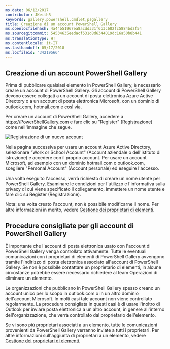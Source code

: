 ```yaml
---
ms.date: 06/12/2017
contributor: JKeithB
keywords: gallery,powershell,cmdlet,psgallery
title: Creazione di un account PowerShell Gallery
ms.openlocfilehash: 4a44b51967ea8acdd331f6b3c682fc5884bd2f54
ms.sourcegitcommit: 54534635eedacf531d8d6344019dc16a50b8b441
ms.translationtype: HT
ms.contentlocale: it-IT
ms.lasthandoff: 05/17/2018
ms.locfileid: "34219566"
---
```

## <a name="creating-a-powershell-gallery-account"></a>Creazione di un account PowerShell Gallery

Prima di pubblicare qualsiasi elemento in PowerShell Gallery, è necessario creare un account di PowerShell Gallery.
Gli account di PowerShell Gallery devono essere collegati a un account di posta elettronica Azure Active Directory o a un account di posta elettronica Microsoft, con un dominio di outlook.com, hotmail.com e così via.

Per creare un account di PowerShell Gallery, accedere a https://PowerShellGallery.com e fare clic su "Register" (Registrazione) come nell'immagine che segue.

![Registrazione di un nuovo account](../../Images/CreatingAccount-Register.png)

Nella pagina successiva per usare un account Azure Active Directory, selezionare "Work or School Account" (Account aziendale o dell'istituto di istruzione) e accedere con il proprio account.
Per usare un account Microsoft, ad esempio con un dominio hotmail.com o outlook.com, scegliere "Personal Account" (Account personale) ed eseguire l'accesso.

Una volta eseguito l'accesso, verrà richiesto di creare un nome utente per PowerShell Gallery.
Esaminare le condizioni per l'utilizzo e l'informativa sulla privacy di cui viene specificato il collegamento, immettere un nome utente e fare clic su Register (Registrazione).

Nota: una volta creato l'account, non è possibile modificarne il nome.
Per altre informazioni in merito, vedere [Gestione dei proprietari di elementi](https://msdn.microsoft.com/powershell/gallery/psgallery/managing-item-owners).

## <a name="recommended-practices-for-powershell-gallery-accounts"></a>Procedure consigliate per gli account di PowerShell Gallery

È importante che l'account di posta elettronica usato con l'account di PowerShell Gallery venga controllato attivamente.
Tutte le eventuali comunicazioni con i proprietari di elementi di PowerShell Gallery avvengono tramite l'indirizzo di posta elettronica associato all'account di PowerShell Gallery.
Se non è possibile contattare un proprietario di elementi, in alcune circostanze potrebbe essere necessario richiedere al team Operazioni di eliminare un elemento.

Le organizzazioni che pubblicano in PowerShell Gallery spesso creano un account unico per lo scopo in outlook.com o in un altro dominio dell'account Microsoft.
In molti casi tale account non viene controllato regolarmente.
La procedura consigliata in questi casi è di usare l'inoltro di Outlook per inviare posta elettronica a un altro account, in genere all'interno dell'organizzazione, che verrà controllato dal proprietario dell'elemento.

Se vi sono più proprietari associati a un elemento, tutte le comunicazioni provenienti da PowerShell Gallery verranno inviate a tutti i proprietari.
Per altre informazioni sull'aggiunta di proprietari a un elemento, vedere [Gestione dei proprietari di elementi](https://msdn.microsoft.com/powershell/gallery/psgallery/managing-item-owners).